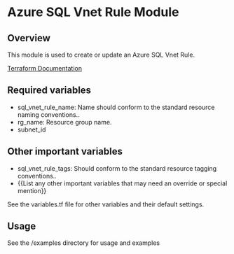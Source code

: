 # Azure SQL Vnet Rule Module

## Overview
  This module is used to create or update an Azure SQL Vnet Rule.

  [Terraform Documentation](https://www.terraform.io/docs/providers/azurerm/r/sql_virtual_network_rule.html)

## Required variables
- sql_vnet_rule_name: Name should conform to the standard resource naming conventions..
- rg_name: Resource group name.
- subnet_id

## Other important variables
- sql_vnet_rule_tags: Should conform to the standard resource tagging conventions..
- {{List any other important variables that may need an override or special mention}}

See the variables.tf file for other variables and their default settings.

## Usage
See the /examples directory for usage and examples
